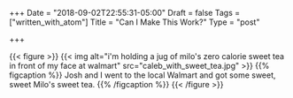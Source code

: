 +++
Date = "2018-09-02T22:55:31-05:00"
Draft = false
Tags = ["written_with_atom"]
Title = "Can I Make This Work?"
Type = "post"

+++

{{< figure >}}
{{< img alt="i'm holding a jug of milo's zero calorie sweet tea in front of my face at walmart" src="caleb_with_sweet_tea.jpg" >}}
{{% figcaption %}}
Josh and I went to the local Walmart and got some sweet, sweet Milo's sweet tea.
{{% /figcaption %}}
{{< /figure >}}
